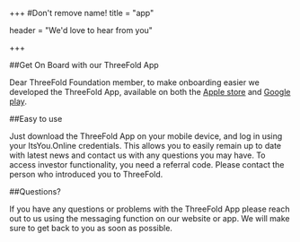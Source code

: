 +++
#Don't remove name!
title = "app"

header = "We'd love to hear from you"

+++

##Get On Board with our ThreeFold App

Dear ThreeFold Foundation member, to make onboarding easier we developed the ThreeFold App, available on both the [Apple store](http://itunes.apple.com/app/id1276543091) and [Google play](https://market.android.com/details?id=com.mobicage.rogerthat.em.be.threefold.token).

##Easy to use

Just download the ThreeFold App on your mobile device, and log in using your ItsYou.Online credentials. This allows you to easily remain up to date with latest news and contact us with any questions you may have.
To access investor functionality, you need a referral code. Please contact the person who introduced you to ThreeFold.

##Questions?

If you have any questions or problems with the ThreeFold App please reach out to us using the messaging function on our website or app. We will make sure to get back to you as soon as possible.